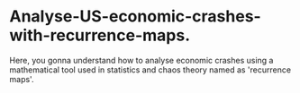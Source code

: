 # Analyse-US-economic-crashes-with-recurrence-maps.
Here, you gonna understand how to analyse economic crashes using a mathematical tool used in statistics and chaos theory named as 'recurrence maps'.
